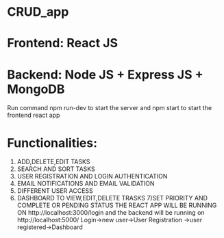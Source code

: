 # CRUD_app
# Frontend: React JS
# Backend: Node JS + Express JS + MongoDB
Run command npm run-dev to start the server and npm start to start the frontend react app
# Functionalities:
1) ADD,DELETE,EDIT TASKS
2) SEARCH AND SORT TASKS
3) USER REGISTRATION AND LOGIN AUTHENTICATION
4) EMAIL NOTIFICATIONS AND EMAIL VALIDATION
5) DIFFERENT USER ACCESS
6) DASHBOARD TO VIEW,EDIT,DELETE TRASKS
7)SET PRIORITY AND COMPLETE OR PENDING STATUS
THE REACT APP WILL BE RUNNING ON http://localhost:3000/login and the backend will be running on http://localhost:5000/
Login->new user->User Registration ->user registered->Dashboard
